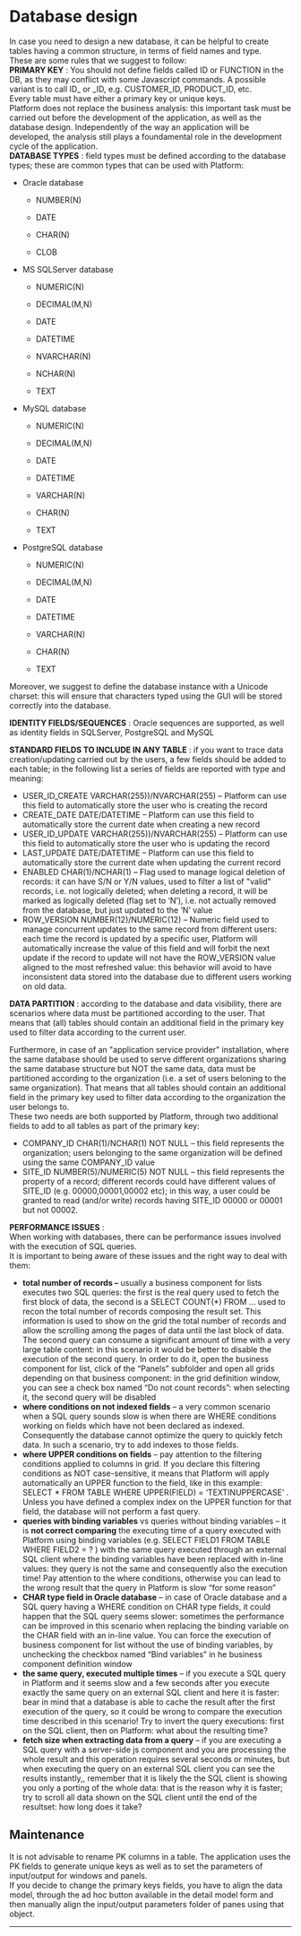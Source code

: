 # Database design

In case you need to design a new database, it can be helpful to create tables having a common structure, in terms of field names and type.  
These are some rules that we suggest to follow:  
 **PRIMARY KEY** : You should not define fields called ID or FUNCTION in the DB, as they may conflict with some Javascript commands. A possible variant is to call ID\_ or \_ID, e.g. CUSTOMER\_ID, PRODUCT\_ID, etc.  
Every table must have either a primary key or unique keys.  
Platform does not replace the business analysis: this important task must be carried out before the development of the application, as well as the database design. Independently of the way an application will be developed, the analysis still plays a foundamental role in the development cycle of the application.  
 **DATABASE TYPES** : field types must be defined according to the database types; these are common types that can be used with Platform:

* Oracle database

  * NUMBER\(N\)

  * DATE

  * CHAR\(N\)

  * CLOB

* MS SQLServer database

  * NUMERIC\(N\)

  * DECIMAL\(M,N\)

  * DATE

  * DATETIME
  * NVARCHAR\(N\)
  * NCHAR\(N\)
  * TEXT

* MySQL database

  * NUMERIC\(N\)

  * DECIMAL\(M,N\)

  * DATE

  * DATETIME
  * VARCHAR\(N\)
  * CHAR\(N\)
  * TEXT

* PostgreSQL database

  * NUMERIC\(N\)

  * DECIMAL\(M,N\)

  * DATE

  * DATETIME
  * VARCHAR\(N\)
  * CHAR\(N\)
  * TEXT

Moreover, we suggest to define the database instance with a Unicode charset: this will ensure that characters typed using the GUI will be stored correctly into the database.

**IDENTITY FIELDS/SEQUENCES** : Oracle sequences are supported, as well as identity fields in SQLServer, PostgreSQL and MySQL

**STANDARD FIELDS TO INCLUDE IN ANY TABLE** : if you want to trace data creation/updating carried out by the users, a few fields should be added to each table; in the following list a series of fields are reported with type and meaning:

* USER\_ID\_CREATE VARCHAR\(255\)\)/NVARCHAR\(255\) – Platform can use this field to automatically store the user who is creating the record
* CREATE\_DATE DATE/DATETIME – Platform can use this field to automatically store the current date when creating a new record
* USER\_ID\_UPDATE VARCHAR\(255\)\)/NVARCHAR\(255\) – Platform can use this field to automatically store the user who is updating the record
* LAST\_UPDATE DATE/DATETIME – Platform can use this field to automatically store the current date when updating the current record
* ENABLED CHAR\(1\)/NCHAR\(1\) – Flag used to manage logical deletion of records: it can have S/N or Y/N values, used to filter a list of "valid" records, i.e. not logically deleted; when deleting a record, it will be marked as logically deleted \(flag set to ‘N’\), i.e. not actually removed from the database, but just updated to the ‘N’ value
* ROW\_VERSION NUMBER\(12\)/NUMERIC\(12\) – Numeric field used to manage concurrent updates to the same record from different users: each time the record is updated by a specific user, Platform will automatically increase the value of this field and will forbit the next update if the record to update will not have the ROW\_VERSION value aligned to the most refreshed value: this behavior will avoid to have inconsistent data stored into the database due to different users working on old data.

**DATA PARTITION** : according to the database and data visibility, there are scenarios where data must be partitioned according to the user. That means that \(all\) tables should contain an additional field in the primary key used to filter data according to the current user.

Furthermore, in case of an "application service provider" installation, where the same database should be used to serve different organizations sharing the same database structure but NOT the same data, data must be partitioned according to the organization \(i.e. a set of users beloning to the same organization\). That means that all tables should contain an additional field in the primary key used to filter data according to the organization the user belongs to.  
These two needs are both supported by Platform, through two additional fields to add to all tables as part of the primary key:

* COMPANY\_ID CHAR\(1\)/NCHAR\(1\) NOT NULL – this field represents the organization; users belonging to the same organization will be defined using the same COMPANY\_ID value
* SITE\_ID NUMBER\(5\)/NUMERIC\(5\) NOT NULL – this field represents the property of a record; different records could have different values of SITE\_ID \(e.g. 00000,00001,00002 etc\); in this way, a user could be granted to read \(and/or write\) records having SITE\_ID 00000 or 00001 but not 00002.

**PERFORMANCE ISSUES** :  
When working with databases, there can be performance issues involved with the execution of SQL queries.  
It is important to being aware of these issues and the right way to deal with them:

* **total number of records –**  usually a business component for lists executes two SQL queries: the first is the real query used to fetch the first block of data, the second is a SELECT COUNT\(\*\) FROM … used to recon the total number of records composing the result set. This information is used to show on the grid the total number of records and allow the scrolling among the pages of data until the last block of data. The second query can consume a significant amount of time with a very large table content: in this scenario it would be better to disable the execution of the second query. In order to do it, open the business component for list, click of the “Panels” subfolder and open all grids depending on that business component: in the grid definition window, you can see a check box named “Do not count records”: when selecting it, the second query will be disabled
* **where conditions on not indexed fields**  – a very common scenario when a SQL query sounds slow is when there are WHERE conditions working on fields which have not been declared as indexed. Consequently the database cannot optimize the query to quickly fetch data. In such a scenario, try to add indexes to those fields.
* **where UPPER conditions on fields**  – pay attention to the filtering conditions applied to columns in grid. If you declare this filtering conditions as NOT case-sensitive, it means that Platform will apply automatically an UPPER function to the field, like in this example: SELECT \* FROM TABLE WHERE UPPER\(FIELD\) = ‘TEXTINUPPERCASE’ . Unless you have defined a complex index on the UPPER function for that field, the database will not perform a fast query.
* **queries with binding variables**  vs queries without binding variables – it is  **not correct comparing**  the executing time of a query executed with Platform using binding variables \(e.g. SELECT FIELD1 FROM TABLE WHERE FIELD2 = ? \) with the same query executed through an external SQL client where the binding variables have been replaced with in-line values: they query is not the same and consequently also the execution time! Pay attention to the where conditions, otherwise you can lead to the wrong result that the query in Platform is slow “for some reason”
* **CHAR type field in Oracle database**  – in case of Oracle database and a SQL query having a WHERE condition on CHAR type fields, it could happen that the SQL query seems slower: sometimes the performance can be improved in this scenario when replacing the binding variable on the CHAR field with an in-line value. You can force the execution of business component for list without the use of binding variables, by unchecking the checkbox named “Bind variables” in he business component definition window
* **the same query, executed multiple times**  – if you execute a SQL query in Platform and it seems slow and a few seconds after you execute exactly the same query on an external SQL client and here it is faster: bear in mind that a database is able to cache the result after the first execution of the query, so it could be wrong to compare the execution time described in this scenario! Try to invert the query executions: first on the SQL client, then on Platform: what about the resulting time?
* **fetch size when extracting data from a query**  – if you are executing a SQL query with a server-side js component and you are processing the whole result and this operation requires several seconds or minutes, but when executing the query on an external SQL client you can see the results instantly,, remember that it is likely the the SQL client is showing you only a porting of the whole data: that is the reason why it is faster; try to scroll all data shown on the SQL client until the end of the resultset: how long does it take?

## Maintenance

It is not advisable to rename PK columns in a table. The application uses the PK fields to generate unique keys as well as to set the parameters of input/output for windows and panels.  
If you decide to change the primary keys fields, you have to align the data model, through the ad hoc button available in the detail model form and then manually align the input/output parameters folder of panes using that object.

---



